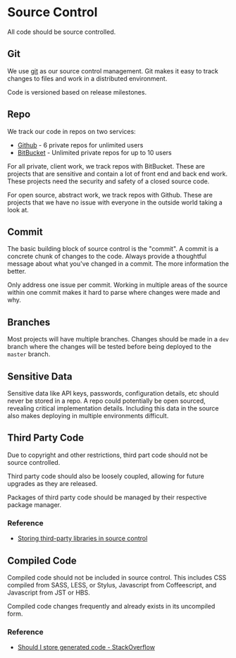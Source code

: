 # Source Control

All code should be source controlled.

## Git

We use [git](http://git-scm.com/) as our source control management. Git makes it easy to track changes to files and work in a distributed environment.

Code is versioned based on release milestones.

## Repo

We track our code in repos on two services:

* [Github](https://github.com/) - 6 private repos for unlimited users
* [BitBucket](https://bitbucket.org/) - Unlimited private repos for up to 10 users

For all private, client work, we track repos with BitBucket. These are projects that are sensitive and contain a lot of front end and back end work. These projects need the security and safety of a closed source code.

For open source, abstract work, we track repos with Github. These are projects that we have no issue with everyone in the outside world taking a look at.

## Commit

The basic building block of source control is the "commit". A commit is a concrete chunk of changes to the code. Always provide a thoughtful message about what you've changed in a commit. The more information the better.

Only address one issue per commit. Working in multiple areas of the source within one commit makes it hard to parse where changes were made and why.

## Branches

Most projects will have multiple branches. Changes should be made in a `dev` branch where the changes will be tested before being deployed to the `master` branch.

## Sensitive Data

Sensitive data like API keys, passwords, configuration details, etc should never be stored in a repo. A repo could potentially be open sourced, revealing critical implementation details. Including this data in the source also makes deploying in multiple environments difficult.

## Third Party Code

Due to copyright and other restrictions, third part code should not be source controlled.

Third party code should also be loosely coupled, allowing for future upgrades as they are released.

Packages of third party code should be managed by their respective package manager.

### Reference

* [Storing third-party libraries in source control](http://stackoverflow.com/questions/49196/storing-third-party-libraries-in-source-control)

## Compiled Code

Compiled code should not be included in source control. This includes CSS compiled from SASS, LESS, or Stylus, Javascript from Coffeescript, and Javascript from JST or HBS.

Compiled code changes frequently and already exists in its uncompiled form.

### Reference

* [Should I store generated code - StackOverflow](http://stackoverflow.com/questions/893913/should-i-store-generated-code-in-source-control)
